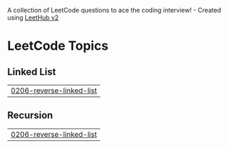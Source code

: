 A collection of LeetCode questions to ace the coding interview! - Created using [LeetHub v2](https://github.com/arunbhardwaj/LeetHub-2.0)
<!---LeetCode Topics Start-->
# LeetCode Topics
## Linked List
|  |
| ------- |
| [0206-reverse-linked-list](https://github.com/kumarswamy2025/DSA-Questions-in-leetcode-and-GFG/tree/master/0206-reverse-linked-list) |
## Recursion
|  |
| ------- |
| [0206-reverse-linked-list](https://github.com/kumarswamy2025/DSA-Questions-in-leetcode-and-GFG/tree/master/0206-reverse-linked-list) |
<!---LeetCode Topics End-->